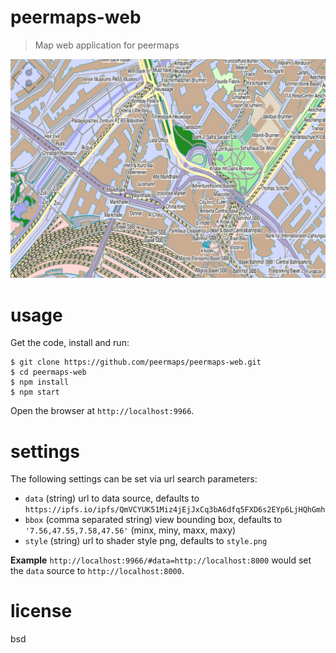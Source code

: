 # peermaps-web

> Map web application for peermaps

![image](image.png)

# usage

Get the code, install and run:

```
$ git clone https://github.com/peermaps/peermaps-web.git
$ cd peermaps-web
$ npm install
$ npm start
```

Open the browser at `http://localhost:9966`.

# settings

The following settings can be set via url search parameters:

* `data` (string) url to data source, defaults to `https://ipfs.io/ipfs/QmVCYUK51Miz4jEjJxCq3bA6dfq5FXD6s2EYp6LjHQhGmh`
* `bbox` (comma separated string) view bounding box, defaults to `'7.56,47.55,7.58,47.56'` (minx, miny, maxx, maxy)
* `style` (string) url to shader style png, defaults to `style.png`

**Example** `http://localhost:9966/#data=http://localhost:8000` would set the `data` source to `http://localhost:8000`.

# license

bsd
